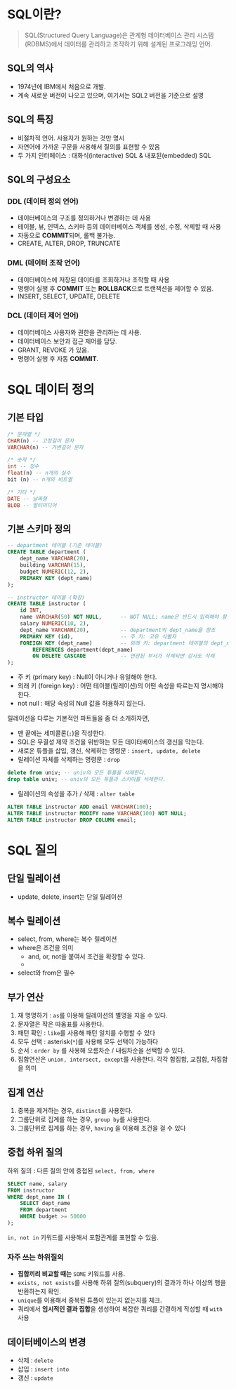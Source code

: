 # SQL이란?

> SQL(Structured Query Language)은 관계형 데이터베이스 관리 시스템(RDBMS)에서 데이터를 관리하고 조작하기 위해 설계된 프로그래밍 언어.
> 

## SQL의 역사

- 1974년에 IBM에서 처음으로 개발.
- 계속 새로운 버전이 나오고 있으며, 여기서는 SQL2 버전을 기준으로 설명

## SQL의 특징

- 비절차적 언어. 사용자가 원하는 것만 명시
- 자연어에 가까운 구문을 사용해서 질의를 표현할 수 있음
- 두 가지 인터페이스 : 대화식(interactive) SQL & 내포된(embedded) SQL

## SQL의 구성요소

### DDL (데이터 정의 언어)

- 데이터베이스의 구조를 정의하거나 변경하는 데 사용
- 테이블, 뷰, 인덱스, 스키마 등의 데이터베이스 객체를 생성, 수정, 삭제할 때 사용
- 자동으로 **COMMIT**되며, 롤백 불가능.
- CREATE, ALTER, DROP, TRUNCATE

### DML (데이터 조작 언어)

- 데이터베이스에 저장된 데이터를 조회하거나 조작할 때 사용
- 명령어 실행 후 **COMMIT** 또는 **ROLLBACK**으로 트랜잭션을 제어할 수 있음.
- INSERT, SELECT, UPDATE, DELETE

### DCL (데이터 제어 언어)

- 데이터베이스 사용자와 권한을 관리하는 데 사용.
- 데이터베이스 보안과 접근 제어를 담당.
- GRANT, REVOKE 가 있음.
- 명령어 실행 후 자동 **COMMIT**.

# SQL 데이터 정의

## 기본 타입

```sql
/* 문자열 */
CHAR(n) -- 고정길이 문자
VARCHAR(n) -- 가변길이 문자

/* 숫자 */
int -- 정수
float(n) -- n개의 실수
bit (n) -- n개의 비트열

/* 기타 */
DATE -- 날짜형
BLOB -- 멀티미디어
```

## 기본 스키마 정의

```sql
-- department 테이블 (기존 테이블)
CREATE TABLE department (
    dept_name VARCHAR(20),
    building VARCHAR(15),
    budget NUMERIC(12, 2),
    PRIMARY KEY (dept_name)
);

-- instructor 테이블 (확장)
CREATE TABLE instructor (
    id INT,
    name VARCHAR(50) NOT NULL,      -- NOT NULL: name은 반드시 입력해야 함
    salary NUMERIC(10, 2),
    dept_name VARCHAR(20),          -- department의 dept_name을 참조
    PRIMARY KEY (id),               -- 주 키: 고유 식별자
    FOREIGN KEY (dept_name)         -- 외래 키: department 테이블의 dept_name 참조
        REFERENCES department(dept_name)
        ON DELETE CASCADE           -- 연관된 부서가 삭제되면 강사도 삭제
);
```

- 주 키 (primary key) : Null이 아니거나 유일해야 한다.
- 외래 키 (foreign key) : 어떤 테이블(릴레이션)의 어떤 속성을 따르는지 명시해야 한다.
- not null : 해당 속성의 Null 값을 허용하지 않는다.

릴레이션을 다루는 기본적인 파트들을 좀 더 소개하자면, 

- 맨 끝에는 세미콜론(`;`)을 작성한다.
- SQL은 무결성 제약 조건을 위반하는 모든 데이터베이스의 갱신을 막는다.
- 새로운 튜플을 삽입, 갱신, 삭제하는 명령문 : `insert, update, delete`
- 릴레이션 자체를 삭제하는 명령문 : `drop`

```sql
delete from univ; -- univ의 모든 튜플을 삭제한다.
drop table univ; -- univ의 모든 튜플과 스키마를 삭제한다.
```

- 릴레이션의 속성을 추가 / 삭제 : `alter table`

```sql
ALTER TABLE instructor ADD email VARCHAR(100);
ALTER TABLE instructor MODIFY name VARCHAR(100) NOT NULL;
ALTER TABLE instructor DROP COLUMN email;
```

# SQL 질의

## 단일 릴레이션

- update, delete, insert는 단일 릴레이션

## 복수 릴레이션

- select, from, where는 복수 릴레이션
- where은 조건을 의미
    - and, or, not을 붙여서 조건을 확장할 수 있다.
    - 
- select와 from은 필수

## 부가 연산

1. 재 명명하기 : `as`를 이용해 릴레이션의 별명을 지을 수 있다.
2. 문자열은 작은 따옴표를 사용한다.
3. 패턴 확인 : `like`를 사용해 패턴 일치를 수행할 수 있다
4. 모두 선택 : asterisk(`*`)를 사용해 모두 선택이 가능하다
5. 순서 : `order by` 를 사용해 오름차순 / 내림차순을 선택할 수 있다.
6. 집합연산은 `union, intersect, except`를 사용한다. 각각 합집합, 교집합, 차집합을 의미

## 집계 연산

1. 중복을 제거하는 경우, `distinct`를 사용한다.
2. 그룹단위로 집계를 하는 경우, `group by`를 사용한다.
3. 그룹단위로 집계를 하는 경우, `having` 을 이용해 조건을 걸 수 있다

## 중첩 하위 질의

하위 질의 : 다른 질의 안에 중첩된 `select, from, where` 

```sql
SELECT name, salary
FROM instructor
WHERE dept_name IN (
    SELECT dept_name
    FROM department
    WHERE budget >= 50000
);
```

`in, not in` 키워드를 사용해서 포함관계를 표현할 수 있음.

### 자주 쓰는 하위질의

- **집합끼리 비교할 때는** `SOME` 키워드를 사용.
- `exists, not exists`를 사용해 하위 질의(subquery)의 결과가 하나 이상의 행을 반환하는지 확인.
- `unique`를 이용해서 중복된 튜플이 있는지 없는지를 체크.
- 쿼리에서 **임시적인 결과 집합**을 생성하여 복잡한 쿼리를 간결하게 작성할 때 `with` 사용

## 데이터베이스의 변경

- 삭제 : `delete`
- 삽입 : `insert into`
- 갱신 : `update`